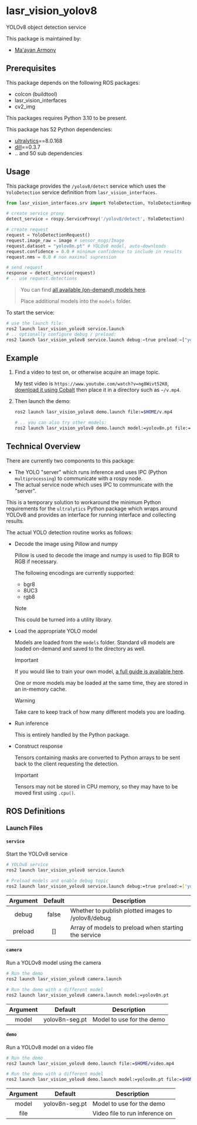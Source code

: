 # lasr_vision_yolov8

YOLOv8 object detection service

This package is maintained by:
- [Ma'ayan Armony](mailto:maayan.armony@gmail.com)

## Prerequisites

This package depends on the following ROS packages:
- colcon (buildtool)
- lasr_vision_interfaces
- cv2_img

This packages requires Python 3.10 to be present.

This package has 52 Python dependencies:
- [ultralytics](https://pypi.org/project/ultralytics)==8.0.168
- [dill](https://pypi.org/project/dill)==0.3.7
- .. and 50 sub dependencies


## Usage

This package provides the `/yolov8/detect` service which uses the `YoloDetection` service definition from `lasr_vision_interfaces`.

```python
from lasr_vision_interfaces.srv import YoloDetection, YoloDetectionRequest

# create service proxy
detect_service = rospy.ServiceProxy('/yolov8/detect', YoloDetection)

# create request
request = YoloDetectionRequest()
request.image_raw = image # sensor_msgs/Image
request.dataset = "yolov8n.pt" # YOLOv8 model, auto-downloads
request.confidence = 0.0 # minimum confidence to include in results
request.nms = 0.0 # non maximal supression

# send request
response = detect_service(request)
# .. use request.detections
```

> You can find [all available (on-demand) models here](https://docs.ultralytics.com/models/yolov8/#supported-tasks).
>
> Place additional models into the `models` folder.

To start the service:

```python
# use the launch file:
ros2 launch lasr_vision_yolov8 service.launch
# .. optionally configure debug / preload:
ros2 launch lasr_vision_yolov8 service.launch debug:=true preload:=["yolov8n-seg.pt"]
```

## Example

1. Find a video to test on, or otherwise acquire an image topic.

   My test video is `https://www.youtube.com/watch?v=ng8Wivt52K0`, [download it using Cobalt](https://co.wukko.me/) then place it in a directory such as `~/v.mp4`.

2. Then launch the demo:

   ```bash
   ros2 launch lasr_vision_yolov8 demo.launch file:=$HOME/v.mp4

   # .. you can also try other models:
   ros2 launch lasr_vision_yolov8 demo.launch model:=yolov8n.pt file:=$HOME/v.mp4
   ```

## Technical Overview

There are currently two components to this package:

- The YOLO "server" which runs inference and uses IPC (Python `multiprocessing`) to communicate with a rospy node.
- The actual service node which uses IPC to communicate with the "server".

This is a temporary solution to workaround the minimum Python requirements for the `ultralytics` Python package which wraps around YOLOv8 and provides an interface for running interface and collecting results.

The actual YOLO detection routine works as follows:

- Decode the image using Pillow and numpy

  Pillow is used to decode the image and numpy is used to flip BGR to RGB if necessary.

  The following encodings are currently supported:

  - bgr8
  - 8UC3
  - rgb8

  > [!NOTE]  
  > This could be turned into a utility library.

- Load the appropriate YOLO model

  Models are loaded from the `models` folder. Standard v8 models are loaded on-demand and saved to the directory as well.

  > [!IMPORTANT]  
  > If you would like to train your own model, [a full guide is available here](https://github.com/insertish/yolov8_training_workspace).

  One or more models may be loaded at the same time, they are stored in an in-memory cache.

  > [!WARNING]  
  > Take care to keep track of how many different models you are loading.

- Run inference

  This is entirely handled by the Python package.

- Construct response

  Tensors containing masks are converted to Python arrays to be sent back to the client requesting the detection.

  > [!IMPORTANT]  
  > Tensors may not be stored in CPU memory, so they may have to be moved first using `.cpu()`.

## ROS Definitions

### Launch Files

#### `service`

Start the YOLOv8 service

```bash
# YOLOv8 service
ros2 launch lasr_vision_yolov8 service.launch 

# Preload models and enable debug topic
ros2 launch lasr_vision_yolov8 service.launch debug:=true preload:=['yolov8n.pt','yolov8n-seg.pt']
```

| Argument | Default | Description |
|:-:|:-:|---|
| debug | false | Whether to publish plotted images to /yolov8/debug |
| preload | [] | Array of models to preload when starting the service |


#### `camera`

Run a YOLOv8 model using the camera

```bash
# Run the demo
ros2 launch lasr_vision_yolov8 camera.launch 

# Run the demo with a different model
ros2 launch lasr_vision_yolov8 camera.launch model:=yolov8n.pt
```

| Argument | Default | Description |
|:-:|:-:|---|
| model | yolov8n-seg.pt | Model to use for the demo |


#### `demo`

Run a YOLOv8 model on a video file

```bash
# Run the demo
ros2 launch lasr_vision_yolov8 demo.launch file:=$HOME/video.mp4

# Run the demo with a different model
ros2 launch lasr_vision_yolov8 demo.launch model:=yolov8n.pt file:=$HOME/video.mp4
```

| Argument | Default | Description |
|:-:|:-:|---|
| model | yolov8n-seg.pt | Model to use for the demo |
| file |  | Video file to run inference on |

